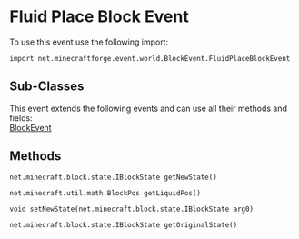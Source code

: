 # Fluid Place Block Event

To use this event use the following import:
```groovy:no-line-numbers
import net.minecraftforge.event.world.BlockEvent.FluidPlaceBlockEvent
```

## Sub-Classes
This event extends the following events and can use all their methods and fields: <br>
[BlockEvent](block_event.md)

## Methods
```groovy:no-line-numbers
net.minecraft.block.state.IBlockState getNewState()
```

```groovy:no-line-numbers
net.minecraft.util.math.BlockPos getLiquidPos()
```

```groovy:no-line-numbers
void setNewState(net.minecraft.block.state.IBlockState arg0)
```

```groovy:no-line-numbers
net.minecraft.block.state.IBlockState getOriginalState()
```
